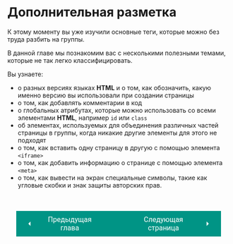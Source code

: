 # Дополнительная разметка

К этому моменту вы уже изучили основные теги, которые можно без труда разбить на группы.

В данной главе мы познакомим вас с несколькими полезными темами, которые не так легко классифицировать.

Вы узнаете:

* о разных версиях языках **HTML** и о том, как обозначить, какую именно версию вы использовали при создании страницы
* о том, как добавлять комментарии в код
* о глобальных атрибутах, которые можно использовать со всеми элементами **HTML**, например `id` или `class`
* об элементах, используемых для объединения различных частей страницы в группы, когда никакие другие элементы для этого не подходят
* о том, как вставить одну страницу в другую с помощью элемента `<iframe>`
* о том, как добавить информацию о странице с помощью элемента `<meta>`
* о том, как вывести на экран специальные символы, такие как угловые скобки и знак защиты авторских прав.

<div style="display: flex; justify-content: space-between; padding: 20px; margin-top:30px;"><button class="custom-button" style="background-color: rgb(0, 148, 133); color: white; font-family: 'Roboto', sans-serif; border: none; cursor: pointer; padding: 10px 20px; font-size: 16px; display: flex; align-items: center;" onclick="window.location.href='/html-css-manual/html/forms'"><svg xmlns="http://www.w3.org/2000/svg" viewBox="0 0 24 24" style="fill: white; width: 20px; height: 20px;"><path d="M15 18l-6-6 6-6" /></svg><span style="margin: 0 10px;">Предыдущая глава</span></button><button class="custom-button" style="background-color: rgb(0, 148, 133); color: white; font-family: 'Roboto', sans-serif; border: none; cursor: pointer; padding: 10px 20px; font-size: 16px; display: flex; align-items: center;" onclick="window.location.href='/html-css-manual/html/extra/types'"><span style="margin: 0 10px;">Следующая страница</span><svg xmlns="http://www.w3.org/2000/svg" viewBox="0 0 24 24" style="fill: white; width: 20px; height: 20px;"><path d="M9 18l6-6-6-6" /></svg></button></div>

